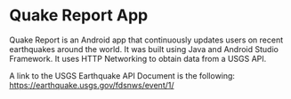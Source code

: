 Quake Report App
===================================

Quake Report is an Android app that continuously updates users on recent earthquakes around the world. It was built using Java and Android Studio Framework. It uses HTTP Networking to obtain data from a USGS API.

A link to the USGS Earthquake API Document is the following: https://earthquake.usgs.gov/fdsnws/event/1/
